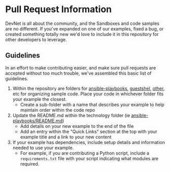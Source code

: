 # Pull Request Information 

DevNet is all about the community, and the Sandboxes and code samples are no different.  If you've expanded on one of our examples, fixed a bug, or created something totally new we'd love to include it in this repository for other developers to leverage.  

## Guidelines

In an effort to make contributing easier, and make sure pull requests are accepted without too much trouble, we've assembled this basic list of guidelines.  

1. Within the repository are folders for [ansible-playbooks](ansible-playbooks), [guestshel](guestshell), [other](other), etc for organizing sample code.  Place your code in whichever folder fits your example the closest.  
    * Create a sub-folder with a name that describes your example to help maintain order within the code repo
1. Update the README.md within the technology folder (ie [ansible-playbooks/README.md](ansible-playbooks/README.md)) 
    * Add details on your new example to the end of the file 
    * Add an entry within the "Quick Links" section at the top with your example title and a link to your new content 
1. If your example has dependencies, include setup details and information needed to use your example.  
    * For example, if you are contributing a Python script, include a `requirements.txt` file with your script indicating what modules are required.  